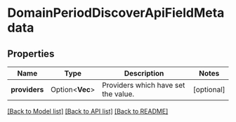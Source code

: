 # DomainPeriodDiscoverApiFieldMetadata

## Properties

Name | Type | Description | Notes
------------ | ------------- | ------------- | -------------
**providers** | Option<**Vec<String>**> | Providers which have set the value. | [optional]

[[Back to Model list]](../README.md#documentation-for-models) [[Back to API list]](../README.md#documentation-for-api-endpoints) [[Back to README]](../README.md)
